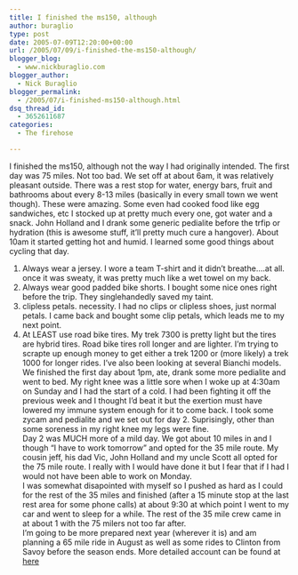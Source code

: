 ```yaml
---
title: I finished the ms150, although
author: buraglio
type: post
date: 2005-07-09T12:20:00+00:00
url: /2005/07/09/i-finished-the-ms150-although/
blogger_blog:
  - www.nickburaglio.com
blogger_author:
  - Nick Buraglio
blogger_permalink:
  - /2005/07/i-finished-ms150-although.html
dsq_thread_id:
  - 3652611687
categories:
  - The firehose

---
```

<div>
</div>

I finished the ms150, although not the way I had originally intended. The first day was 75 miles. Not too bad. We set off at about 6am, it was relatively pleasant outside. There was a rest stop for water, energy bars, fruit and bathrooms about every 8-13 miles (basically in every small town we went though). These were amazing. Some even had cooked food like egg sandwiches, etc I stocked up at pretty much every one, got water and a snack. John Holland and I drank some generic pedialite before the trfip or hydration (this is awesome stuff, it&#8217;ll pretty much cure a hangover). About 10am it started getting hot and humid. I learned some good things about cycling that day.  
1. Always wear a jersey. I wore a team T-shirt and it didn&#8217;t breathe&#8230;.at all. once it was sweaty, it was pretty much like a wet towel on my back.  
2. Always wear good padded bike shorts. I bought some nice ones right before the trip. They singlehandedly saved my taint.  
3. clipless petals. necessity. I had no clips or clipless shoes, just normal petals. I came back and bought some clip petals, which leads me to my next point.  
4. At LEAST use road bike tires. My trek 7300 is pretty light but the tires are hybrid tires. Road bike tires roll longer and are lighter. I&#8217;m trying to scrapte up enough money to get either a trek 1200 or (more likely) a trek 1000 for longer rides. I&#8217;ve also been looking at several Bianchi models.  
We finished the first day about 1pm, ate, drank some more pedialite and went to bed. My right knee was a little sore when I woke up at 4:30am on Sunday and I had the start of a cold. I had been fighting it off the previous week and I thought I&#8217;d beat it but the exertion must have lowered my immune system enough for it to come back. I took some zycam and pedialite and we set out for day 2. Suprisingly, other than some soreness in my right knee my legs were fine.  
Day 2 was MUCH more of a mild day. We got about 10 miles in and I though &#8220;I have to work tomorrow&#8221; and opted for the 35 mile route. My cousin jeff, his dad Vic, John Holland and my uncle Scott all opted for the 75 mile route. I really with I would have done it but I fear that if I had I would not have been able to work on Monday.  
I was somewhat disapointed with myself so I pushed as hard as I could for the rest of the 35 miles and finished (after a 15 minute stop at the last rest area for some phone calls) at about 9:30 at which point I went to my car and went to sleep for a while. The rest of the 35 mile crew came in at about 1 with the 75 milers not too far after.  
I&#8217;m going to be more prepared next year (wherever it is) and am planning a 65 mile ride in August as well as some rides to Clinton from Savoy before the season ends. More detailed account can be found at [here][1]

<div>
</div>

 [1]: http://www.teamremarkable.com/